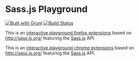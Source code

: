 # Sass.js Playground 
[![Built with Grunt](https://cdn.gruntjs.com/builtwith.png)](http://gruntjs.com/)
[![Build Status](https://travis-ci.org/alegorico/forkPlayground.sass.js.svg?branch=master)](https://travis-ci.org/alegorico/forkPlayground.sass.js)


This is an [interactive playground firefox extensions](https://addons.mozilla.org/es/firefox/addon/live-sass-js-editor/) based on http://sass.js.org/ featuring the [Sass.js](https://github.com/medialize/sass.js) API.

This is an [interactive playground chrome extensions](https://chrome.google.com/webstore/detail/sassjs/ijhmcokhpfieofcjiklembneicdpcold?utm_source=chrome-ntp-icon) based on http://sass.js.org/ featuring the [Sass.js](https://github.com/medialize/sass.js) API.

